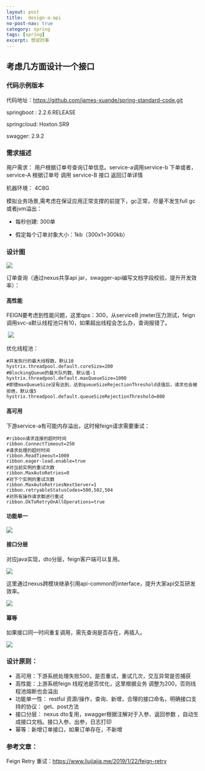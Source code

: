 ```yaml
---
layout: post
title:  design-a-api
no-post-nav: true
category: spring
tags: [spring]
excerpt: 想说的事
---
```





## 考虑几方面设计一个接口

### 代码示例版本

代码地址：https://github.com/james-xuande/spring-standard-code.git

springboot : 2.2.6.RELEASE

springcloud: Hoxton.SR9

swagger: 2.9.2



### 需求描述

用户需求： 用户根据订单号查询订单信息。service-a调用service-b 下单或者，service-A  根据订单号  调用 service-B 接口 返回订单详情

机器环境： 4C8G

模拟业务场景,需考虑在保证应用正常支撑的前提下，gc正常，尽量不发生full gc或者jvm溢出：

- 每秒创建: 300单

- 假定每个订单对象大小：1kb（300x1=300kb）

  

### 设计图



![](https://james-xuande.github.io/assets/images/design-api-sequence.png.jpg)

订单查询（通过nexus共享api jar，swagger-api编写文档字段校验，提升开发效率）：

#### 高性能

FEIGN要考虑到性能问题，这里qps：300，从serviceB jmeter压力测试，feign 调用svc-a默认线程池只有10，如果超出线程会怎么办，查询报错了。

​	![](https://james-xuande.github.io/assets/images/feign-runningpool.png.jpg)

优化线程池：

```
#并发执行的最大线程数，默认10
hystrix.threadpool.default.coreSize=200
#BlockingQueue的最大队列数，默认值-1
hystrix.threadpool.default.maxQueueSize=1000
#即使maxQueueSize没有达到，达到queueSizeRejectionThreshold该值后，请求也会被拒绝，默认值5
hystrix.threadpool.default.queueSizeRejectionThreshold=800
```

#### 高可用

下游service-a有可能内存溢出，这时候feign请求需要重试：

```
#ribbon请求连接的超时时间
ribbon.ConnectTimeout=250
#请求处理的超时时间
ribbon.ReadTimeout=1000
ribbon.eager-load.enable=true
#对当前实例的重试次数
ribbon.MaxAutoRetries=0
#对下个实例的重试次数
ribbon.MaxAutoRetriesNextServer=1
ribbon.retryableStatusCodes=500,502,504
#对所有操作请求都进行重试
ribbon.OkToRetryOnAllOperations=true
```

#### 功能单一

![](https://james-xuande.github.io/assets/images/swagger-restful-api.png)

#### 接口分层

对应java实现，dto分层，feign客户端可以复用。

![](https://james-xuande.github.io/assets/images/feign-dto.png)

这里通过nexus跨模块继承引用api-common的interface，提升大家api交互研发效率。

![](https://james-xuande.github.io/assets/images/import-nexus.png)

#### 幂等

如果接口同一时间重复调用，需先查询是否存在，再插入。

![](https://james-xuande.github.io/assets/images/mideng.png)



### 设计原则：

- 高可用：下游系统处理失败500，是否重试，重试几次，交互异常是否捕获
- 高性能：上游系统feign 线程池是否优化，这里根据业务 调整为200，否则线程池熔断也会溢出
- 功能单一性： restful 资源/操作，查询、新增，合理的接口命名，明确接口支持的协议： get、post方法
- 接口分层： nexus dto复用，swagger根据注解对于入参、返回参数 ，自动生成接口文档。接口入参、出参，日志打印
- 幂等：新增订单接口，如果订单存在，不新增





### 参考文章：

Feign Retry 重试：https://www.liujiajia.me/2019/1/22/feign-retry




